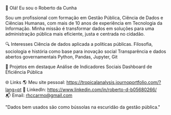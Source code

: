 👋 Olá! Eu sou o Roberto da Cunha 

Sou um profissional com formação em Gestão Pública, Ciência de Dados e Ciências Humanas, com mais de 10 anos de experiência em Tecnologia da Informação. Minha missão é transformar dados em soluções para uma administração pública mais eficiente, justa e centrada no cidadão.

🔍 Interesses Ciência de dados aplicada a políticas públicas. Filosofia, sociologia e história como base para inovação social Transparência e dados abertos governamentais Python, Pandas, Jupyter, Git

📌 Projetos em destaque Análise de Indicadores Sociais Dashboard de Eficiência Pública 

🌐 Links 
🌎 Meu site pessoal:  https://tropicalanalysis.journoportfolio.com/?lang=pt
💼 LinkedIn: https://www.linkedin.com/in/roberto-d-b05680266/  
📬 Email: rhccarmo@gmail.com

"Dados bem usados são como bússolas na escuridão da gestão pública."
